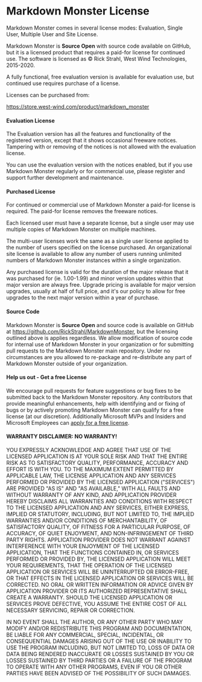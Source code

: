 # Markdown Monster License

Markdown Monster comes in several license modes: Evaluation, Single User, Multiple User and Site License.

Markdown Monster is **Source Open** with source code available on GitHub, but it is a licensed product that requires a paid-for license for continued use. The software is licensed as © Rick Strahl, West Wind Technologies, 2015-2020. 

A fully functional, free evaluation version is available for evaluation use, but continued use requires purchase of a license. 

Licenses can be purchased from:  

https://store.west-wind.com/product/markdown_monster


#### Evaluation License

The Evaluation version has all the features and functionality of the registered version, except that it shows occasional freeware notices. Tampering with or removing of the notices is not allowed with the evaluation license.

You can use the evaluation version with the notices enabled, but if you use Markdown Monster regularly or for commercial use, please register and support further development and maintenance.

#### Purchased License

For continued or commercial use of Markdown Monster a paid-for license is required. The paid-for license removes the freeware notices.

Each licensed user must have a separate license, but a single user may use multiple copies of Markdown Monster on multiple machines.

The multi-user licenses work the same as a single user license applied to the number of users specified on the license purchased. An organizational site license is available to allow any number of users running unlimited numbers of Markdown Monster instances within a single organization.

Any purchased license is valid for the duration of the major release that it was purchased for (ie. 1.00-1.99) and minor version updates within that major version are always free. Upgrade pricing is available for major version upgrades, usually at half of full price, and it's our policy to allow for free upgrades to the next major version within a year of purchase.

#### Source Code

Markdown Monster is **Source Open** and source code is available on GitHub at https://github.com/RickStrahl/MarkdownMonster, but the licensing outlined above is applies regardless. We allow modification of source code for internal use of Markdown Monster in your organization or for submitting pull requests to the Markdown Monster main repository. Under no circumstances are you allowed to re-package and re-distribute any part of Markdown Monster outside of your organization.

#### Help us out - Get a free License

We encourage pull requests for feature suggestions or bug fixes to be submitted back to the Markdown Monster repository. Any contributors that provide meaningful enhancements, help with identifying and or fixing of bugs or by actively promoting Markdown Monster can qualify for a free license (at our discretion). Additionally Microsoft MVPs and Insiders and Microsoft Employees can [apply for a free license](https://markdownmonster.west-wind.com/download.aspx#contribute---get-a-free-license").

#### WARRANTY DISCLAIMER: NO WARRANTY!

YOU EXPRESSLY ACKNOWLEDGE AND AGREE THAT USE OF THE LICENSED APPLICATION IS AT YOUR SOLE RISK AND THAT THE ENTIRE RISK AS TO SATISFACTORY QUALITY, PERFORMANCE, ACCURACY AND EFFORT IS WITH YOU. TO THE MAXIMUM EXTENT PERMITTED BY APPLICABLE LAW, THE LICENSE APPLICATION AND ANY SERVICES PERFORMED OR PROVIDED BY THE LICENSED APPLICATION ("SERVICES") ARE PROVIDED "AS IS" AND "AS AVAILABLE," WITH ALL FAULTS AND WITHOUT WARRANTY OF ANY KIND, AND APPLICATION PROVIDER HEREBY DISCLAIMS ALL WARRANTIES AND CONDITIONS WITH RESPECT TO THE LICENSED APPLICATION AND ANY SERVICES, EITHER EXPRESS, IMPLIED OR STATUTORY, INCLUDING, BUT NOT LIMITED TO, THE IMPLIED WARRANTIES AND/OR CONDITIONS OF MERCHANTABILITY, OF SATISFACTORY QUALITY, OF FITNESS FOR A PARTICULAR PURPOSE, OF ACCURACY, OF QUIET ENJOYMENT, AND NON-INFRINGEMENT OF THIRD PARTY RIGHTS. APPLICATION PROVIDER DOES NOT WARRANT AGAINST INTERFERENCE WITH YOUR ENJOYMENT OF THE LICENSED APPLICATION, THAT THE FUNCTIONS CONTAINED IN, OR SERVICES PERFORMED OR PROVIDED BY, THE LICENSED APPLICATION WILL MEET YOUR REQUIREMENTS, THAT THE OPERATION OF THE LICENSED APPLICATION OR SERVICES WILL BE UNINTERRUPTED OR ERROR-FREE, OR THAT EFFECTS IN THE LICENSED APPLICATION OR SERVICES WILL BE CORRECTED. NO ORAL OR WRITTEN INFORMATION OR ADVICE GIVEN BY APPLICATION PROVIDER OR ITS AUTHORIZED REPRESENTATIVE SHALL CREATE A WARRANTY. SHOULD THE LICENSED APPLICATION OR SERVICES PROVE DEFECTIVE, YOU ASSUME THE ENTIRE COST OF ALL NECESSARY SERVICING, REPAIR OR CORRECTION.

IN NO EVENT SHALL THE AUTHOR, OR ANY OTHER PARTY WHO MAY MODIFY AND/OR REDISTRIBUTE THIS PROGRAM AND DOCUMENTATION, BE LIABLE FOR ANY COMMERCIAL, SPECIAL, INCIDENTAL, OR CONSEQUENTIAL DAMAGES ARISING OUT OF THE USE OR INABILITY TO USE THE PROGRAM INCLUDING, BUT NOT LIMITED TO, LOSS OF DATA OR DATA BEING RENDERED INACCURATE OR LOSSES SUSTAINED BY YOU OR LOSSES SUSTAINED BY THIRD PARTIES OR A FAILURE OF THE PROGRAM TO OPERATE WITH ANY OTHER PROGRAMS, EVEN IF YOU OR OTHER PARTIES HAVE BEEN ADVISED OF THE POSSIBILITY OF SUCH DAMAGES.
   